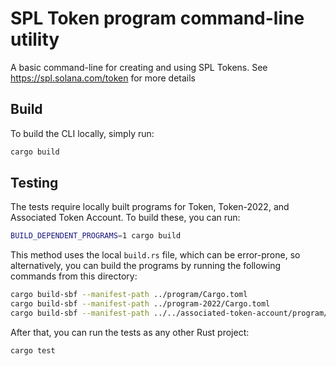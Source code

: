 # SPL Token program command-line utility

A basic command-line for creating and using SPL Tokens.  See https://spl.solana.com/token for more details

## Build

To build the CLI locally, simply run:

```sh
cargo build
```

## Testing

The tests require locally built programs for Token, Token-2022, and Associated
Token Account. To build these, you can run:

```sh
BUILD_DEPENDENT_PROGRAMS=1 cargo build
```

This method uses the local `build.rs` file, which can be error-prone, so alternatively,
you can build the programs by running the following commands from this directory:

```sh
cargo build-sbf --manifest-path ../program/Cargo.toml
cargo build-sbf --manifest-path ../program-2022/Cargo.toml
cargo build-sbf --manifest-path ../../associated-token-account/program/Cargo.toml
```

After that, you can run the tests as any other Rust project:

```sh
cargo test
```

